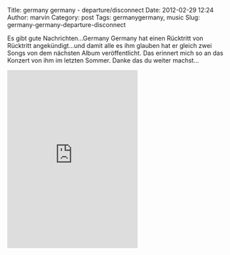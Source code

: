 Title: germany germany - departure/disconnect
Date: 2012-02-29 12:24
Author: marvin
Category: post
Tags: germanygermany, music
Slug: germany-germany-departure-disconnect

Es gibt gute Nachrichten...Germany Germany hat einen Rücktritt von
Rücktritt angekündigt...und damit alle es ihm glauben hat er gleich zwei
Songs von dem nächsten Album veröffentlicht. Das erinnert mich so an das
Konzert von ihm im letzten Sommer. Danke das du weiter machst...

<iframe width="300" height="410" style="position: relative; display: block; width: 300px; height: 410px;" src="http://bandcamp.com/EmbeddedPlayer/v=2/album=3816641942/size=grande3/bgcol=FFFFFF/linkcol=4285BB/" allowtransparency="true" frameborder="0">[Departure/Disconnect
by Germany
Germany](http://grmnygrmny.bandcamp.com/album/departure-disconnect)</iframe>

